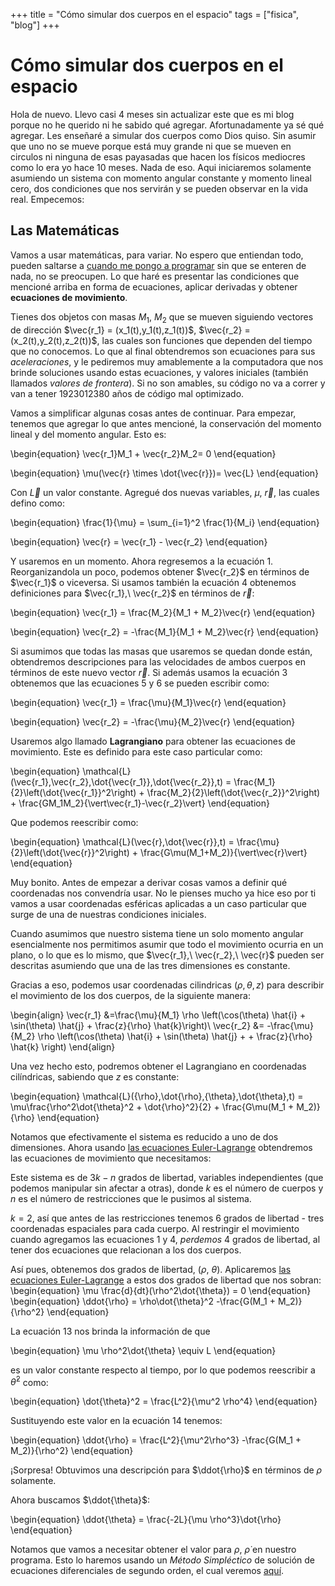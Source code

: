 +++
title = "Cómo simular dos cuerpos en el espacio"
tags = ["fisica", "blog"]
+++

# Cómo simular dos cuerpos en el espacio

Hola de nuevo. Llevo casi 4 meses sin actualizar este que es mi blog porque no he querido ni he sabido qué agregar. Afortunadamente ya sé qué agregar. Les enseñaré a simular dos cuerpos como Dios quiso. Sin asumir que uno no se mueve porque está muy grande ni que se mueven en circulos ni ninguna de esas payasadas que hacen los físicos mediocres como lo era yo hace 10 meses. Nada de eso. Aqui iniciaremos solamente asumiendo un sistema con momento angular constante y momento lineal cero, dos condiciones que nos servirán y se pueden observar en la vida real. Empecemos:

## Las Matemáticas

Vamos a usar matemáticas, para variar. No espero que entiendan todo, pueden saltarse a [cuando me pongo a programar](../orbital2) sin que se enteren de nada, no se preocupen. Lo que haré es presentar las condiciones que mencioné arriba en forma de ecuaciones, aplicar derivadas y obtener **ecuaciones de movimiento**.

Tienes dos objetos con masas $M_1$, $M_2$ que se mueven siguiendo vectores de dirección $\vec{r_1} = (x_1(t),y_1(t),z_1(t))$, $\vec{r_2} = (x_2(t),y_2(t),z_2(t))$, las cuales son funciones que dependen del tiempo que no conocemos. Lo que al final obtendremos son ecuaciones para sus _aceleraciones_, y le pediremos muy amablemente a la computadora que nos brinde soluciones usando estas ecuaciones, y valores iniciales (también llamados _valores de frontera_). Si no son amables, su código no va a correr y van a tener $1923012380$ años de código mal optimizado.

Vamos a simplificar algunas cosas antes de continuar. Para empezar, tenemos que agregar lo que antes mencioné, la conservación del momento lineal y del momento angular. Esto es:

\begin{equation} 
\vec{r_1}M_1 + \vec{r_2}M_2= 0
\end{equation}

\begin{equation}
\mu(\vec{r} \times \dot{\vec{r}})= \vec{L}
\end{equation}

Con $\vec{L}$ un valor constante. Agregué dos nuevas variables, $\mu,\ \vec{r}$, las cuales defino como:

\begin{equation}
\frac{1}{\mu} = \sum_{i=1}^2 \frac{1}{M_i}
\end{equation}

\begin{equation}
\vec{r} = \vec{r_1} - \vec{r_2}
\end{equation}

Y usaremos en un momento. Ahora regresemos a la ecuación 1. Reorganizandola un poco, podemos obtener $\vec{r_2}$ en términos de $\vec{r_1}$ o viceversa. Si usamos también la ecuación 4 obtenemos definiciones para $\vec{r_1},\ \vec{r_2}$ en términos de $\vec{r}$:

\begin{equation}
\vec{r_1} = \frac{M_2}{M_1 + M_2}\vec{r}
\end{equation}

\begin{equation}
\vec{r_2} = -\frac{M_1}{M_1 + M_2}\vec{r}
\end{equation}

Si asumimos que todas las masas que usaremos se quedan donde están, obtendremos descripciones para las velocidades de ambos cuerpos en términos de este nuevo vector $\vec{r}$. Si además usamos la ecuación 3 obtenemos que las ecuaciones 5 y 6 se pueden escribir como:

\begin{equation}
\vec{r_1} = \frac{\mu}{M_1}\vec{r}
\end{equation}

\begin{equation}
\vec{r_2} = -\frac{\mu}{M_2}\vec{r}
\end{equation}

Usaremos algo llamado **Lagrangiano** para obtener las ecuaciones de movimiento. Este es definido para este caso particular como:

\begin{equation}
\mathcal{L}(\vec{r_1},\vec{r_2},\dot{\vec{r_1}},\dot{\vec{r_2}},t) = \frac{M_1}{2}\left(\dot{\vec{r_1}}^2\right) + \frac{M_2}{2}\left(\dot{\vec{r_2}}^2\right) + \frac{GM_1M_2}{\vert\vec{r_1}-\vec{r_2}\vert}
\end{equation}

Que podemos reescribir como:

\begin{equation}
\mathcal{L}(\vec{r},\dot{\vec{r}},t) = \frac{\mu}{2}\left(\dot{\vec{r}}^2\right) + \frac{G\mu(M_1+M_2)}{\vert\vec{r}\vert}
\end{equation}

Muy bonito. Antes de empezar a derivar cosas vamos a definir qué coordenadas nos convendría usar. No le pienses mucho ya hice eso por ti vamos a usar coordenadas esféricas aplicadas a un caso particular que surge de una de nuestras condiciones iniciales.

Cuando asumimos que nuestro sistema tiene un solo momento angular esencialmente nos permitimos asumir que todo el movimiento ocurria en un plano, o lo que es lo mismo, que $\vec{r_1},\ \vec{r_2},\ \vec{r}$ pueden ser descritas asumiendo que una de las tres dimensiones es constante.

Gracias a eso, podemos usar coordenadas cilindricas $(\rho, \theta, z)$ para describir el movimiento de los dos cuerpos, de la siguiente manera:

\begin{align}
    \vec{r_1} &=\frac{\mu}{M_1} \rho \left(\cos(\theta) \hat{i} + \sin(\theta) \hat{j} + \frac{z}{\rho} \hat{k}\right)\\
    \vec{r_2} &= -\frac{\mu}{M_2} \rho \left(\cos(\theta) \hat{i} + \sin(\theta) \hat{j} + + \frac{z}{\rho} \hat{k} \right)
\end{align}

Una vez hecho esto, podremos obtener el Lagrangiano en coordenadas cilíndricas, sabiendo que $z$ es constante:

\begin{equation}
    \mathcal{L}({\rho},\dot{\rho},{\theta},\dot{\theta},t) = \mu\frac{\rho^2\dot{\theta}^2 + \dot{\rho}^2}{2} + \frac{G\mu(M_1 + M_2)}{\rho}
\end{equation}

Notamos que efectivamente el sistema es reducido a uno de dos dimensiones. Ahora usando [las ecuaciones Euler-Lagrange](https://academia-lab.com/enciclopedia/ecuacion-de-euler-lagrange/) obtendremos las ecuaciones de movimiento que necesitamos:

Este sistema es de $3k - n$ grados de libertad, variables independientes (que podemos manipular sin afectar a otras), donde $k$ es el número de cuerpos y $n$ es el número de restricciones que le pusimos al sistema. 

$k = 2$, así que antes de las restricciones tenemos 6 grados de libertad - tres coordenadas espaciales para cada cuerpo. Al restringir el movimiento cuando agregamos las ecuaciones 1 y 4, *perdemos* 4 grados de libertad, al tener dos ecuaciones que relacionan a los dos cuerpos.

Así pues, obtenemos dos grados de libertad, $\left(\rho,\ \theta\right)$. Aplicaremos [las ecuaciones Euler-Lagrange](https://academia-lab.com/enciclopedia/ecuacion-de-euler-lagrange/) a estos dos grados de libertad que nos sobran:
\begin{equation}
    \mu \frac{d}{dt}(\rho^2\dot{\theta}) = 0
\end{equation}
\begin{equation}
    \ddot{\rho} = \rho\dot{\theta}^2 -\frac{G(M_1 + M_2)}{\rho^2}
\end{equation}

La ecuación 13 nos brinda la información de que 

\begin{equation}
    \mu \rho^2\dot{\theta} \equiv L
\end{equation} 

es un valor constante respecto al tiempo, por lo que podemos reescribir a $\dot{\theta}^2$ como:

\begin{equation}
    \dot{\theta}^2 = \frac{L^2}{\mu^2 \rho^4}
\end{equation}

Sustituyendo este valor en la ecuación 14 tenemos:

\begin{equation}
    \ddot{\rho} = \frac{L^2}{\mu^2\rho^3} -\frac{G(M_1 + M_2)}{\rho^2}
\end{equation}

¡Sorpresa! Obtuvimos una descripción para $\ddot{\rho}$ en términos de $\rho$ solamente. 

Ahora buscamos $\ddot{\theta}$:


\begin{equation}
    \ddot{\theta} = \frac{-2L}{\mu \rho^3}\dot{\rho}
\end{equation}

Notamos que vamos a necesitar obtener el valor para $\rho,\  \dot{\rho}$ en nuestro programa. Esto lo haremos usando un *Método Simpléctico* de solución de ecuaciones diferenciales de segundo orden, el cual veremos [aquí](../orbital2).
